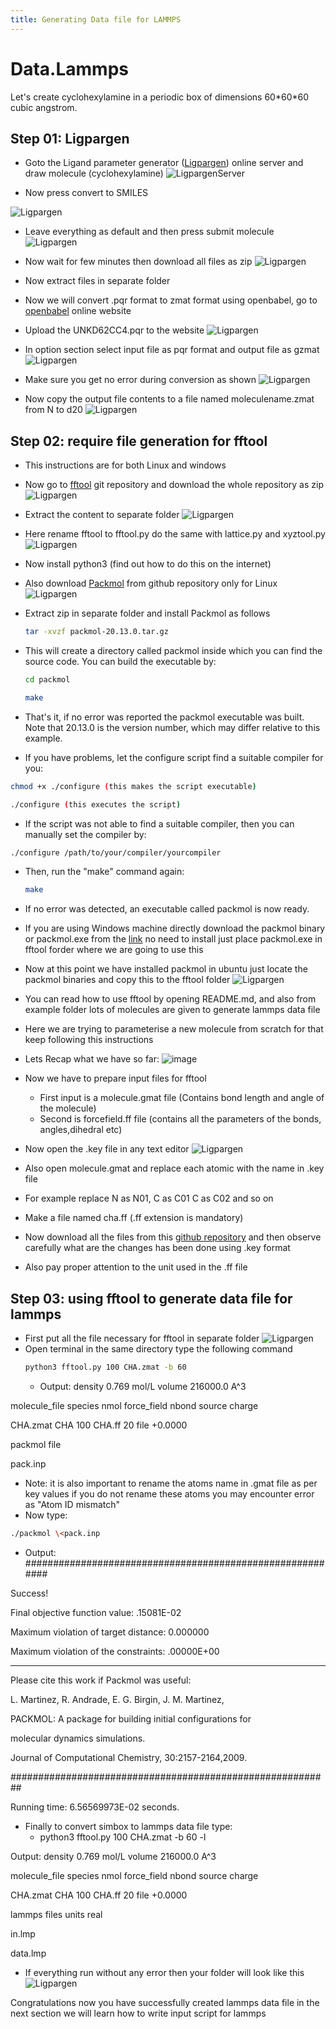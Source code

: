```yaml
---
title: Generating Data file for LAMMPS
---
```


# Data.Lammps

Let's create cyclohexylamine in a periodic box of dimensions 60\*60\*60 cubic angstrom.

## Step 01: Ligpargen

- Goto the Ligand parameter generator ([Ligpargen](http://zarbi.chem.yale.edu/ligpargen/moleculeDraw.html)) online server and draw molecule (cyclohexylamine)
![LigpargenServer](https://github.com/alokranjancheme/alokranjan/blob/main/_images/unnamed%20(16).png)

- Now press convert to SMILES

![Ligpargen](https://github.com/alokranjancheme/alokranjan/blob/main/_images/unnamed%20(15).png)

- Leave everything as default and then press submit molecule
![Ligpargen](https://github.com/alokranjancheme/alokranjan/blob/main/_images/unnamed%20(14).png)

- Now wait for few minutes then download all files as zip
![Ligpargen](https://github.com/alokranjancheme/alokranjan/blob/main/_images/unnamed%20(13).png)

- Now extract files in separate folder

- Now we will convert .pqr format to zmat format using openbabel, go to [openbabel](https://www.cheminfo.org/Chemistry/Cheminformatics/FormatConverter/index.html) online website
- Upload the UNKD62CC4.pqr to the website
![Ligpargen](https://github.com/alokranjancheme/alokranjan/blob/main/_images/unnamed%20(11).png)
- In option section select input file as pqr format and output file as gzmat
![Ligpargen](https://github.com/alokranjancheme/alokranjan/blob/main/_images/unnamed%20(10).png)
- Make sure you get no error during conversion as shown
![Ligpargen](https://github.com/alokranjancheme/alokranjan/blob/main/_images/unnamed%20(9).png)

- Now copy the output file contents to a file named moleculename.zmat from N to d20
![Ligpargen](https://github.com/alokranjancheme/alokranjan/blob/main/_images/unnamed%20(9).png)

## Step 02: require file generation for fftool

- This instructions are for both Linux and windows
- Now go to [fftool](https://github.com/paduagroup/fftool) git repository and download the whole repository as zip
![Ligpargen](https://github.com/alokranjancheme/alokranjan/blob/main/_images/unnamed%20(7).png)

- Extract the content to separate folder
![Ligpargen](https://github.com/alokranjancheme/alokranjan/blob/main/_images/unnamed%20(6).png)

- Here rename fftool to fftool.py do the same with lattice.py and xyztool.py
![Ligpargen](https://github.com/alokranjancheme/alokranjan/blob/main/_images/unnamed%20(5).png)

- Now install python3 (find out how to do this on the internet)
- Also download [Packmol](https://github.com/m3g/packmol) from github repository only for Linux
![Ligpargen](https://github.com/alokranjancheme/alokranjan/blob/main/_images/unnamed%20(21).png)

- Extract zip in separate folder and install Packmol as follows
  ```bash
  tar -xvzf packmol-20.13.0.tar.gz
  ```
- This will create a directory called packmol inside which you can find the source code. You can build the executable by:
  ```bash
  cd packmol
  ```
  ```bash
  make
  ```
- That's it, if no error was reported the packmol executable was built. Note that 20.13.0 is the version number, which may differ relative to this example.
- If you have problems, let the configure script find a suitable compiler for you:
 ```bash
 chmod +x ./configure (this makes the script executable)
 ```
  ```bash
  ./configure (this executes the script)
  ```
- If the script was not able to find a suitable compiler, then you can manually set the compiler by:
 ```bash
 ./configure /path/to/your/compiler/yourcompiler
 ```
- Then, run the "make" command again:
  ```bash 
  make
  ```
- If no error was detected, an executable called packmol is now ready.
- If you are using Windows machine directly download the packmol binary or packmol.exe from the [link](https://github.com/m3g/packmol/tree/gh-pages/docs/Windows_Binaries/20.3.3-Windows10-64bits) no need to install just place packmol.exe in fftool forder where we are going to use this
- Now at this point we have installed packmol in ubuntu just locate the packmol binaries and copy this to the fftool folder
![Ligpargen](https://github.com/alokranjancheme/alokranjan/blob/main/_images/unnamed%20(4).png)
- You can read how to use fftool by opening README.md, and also from example folder lots of molecules are given to generate lammps data file
- Here we are trying to parameterise a new molecule from scratch for that keep following this instructions
- Lets Recap what we have so far:
![image](https://user-images.githubusercontent.com/125783050/222965145-51c6be2f-3175-4e06-904f-2b61a0db3c4c.png)

- Now we have to prepare input files for fftool
  - First input is a molecule.gmat file (Contains bond length and angle of the molecule)
  - Second is forcefield.ff file (contains all the parameters of the bonds, angles,dihedral etc)
- Now open the .key file in any text editor
![Ligpargen](https://github.com/alokranjancheme/alokranjan/blob/main/_images/unnamed%20(12).png)

- Also open molecule.gmat and replace each atomic with the name in .key file
- For example replace N as N01, C as C01 C as C02 and so on
- Make a file named cha.ff (.ff extension is mandatory)
- Now download all the files from this [github repository](https://github.com/alokranjancheme/paramcyclohexylamine) and then observe carefully what are the changes has been done using .key format
- Also pay proper attention to the unit used in the .ff file

## Step 03: using fftool to generate data file for lammps

- First put all the file necessary for fftool in separate folder
![Ligpargen](https://github.com/alokranjancheme/alokranjan/blob/main/_images/unnamed%20(2).png)
- Open terminal in the same directory type the following command
  ```bash
  python3 fftool.py 100 CHA.zmat -b 60
  ```
  - Output: density 0.769 mol/L volume 216000.0 A^3

molecule\_file species nmol force\_field nbond source charge

CHA.zmat CHA 100 CHA.ff 20 file +0.0000

packmol file

pack.inp

- Note: it is also important to rename the atoms name in .gmat file as per key values if you do not rename these atoms you may encounter error as "Atom ID mismatch"
- Now type:

 ```bash
 ./packmol \<pack.inp
 ```
  - Output: ##########################################################

Success!

Final objective function value: .15081E-02

Maximum violation of target distance: 0.000000

Maximum violation of the constraints: .00000E+00

--------------------------------------------------------------------------------

Please cite this work if Packmol was useful:

L. Martinez, R. Andrade, E. G. Birgin, J. M. Martinez,

PACKMOL: A package for building initial configurations for

molecular dynamics simulations.

Journal of Computational Chemistry, 30:2157-2164,2009.

##########################################################

Running time: 6.56569973E-02 seconds.

- Finally to convert simbox to lammps data file type:
  - python3 fftool.py 100 CHA.zmat -b 60 -l

Output: density 0.769 mol/L volume 216000.0 A^3

molecule\_file species nmol force\_field nbond source charge

CHA.zmat CHA 100 CHA.ff 20 file +0.0000

lammps files units real

in.lmp

data.lmp

- If everything run without any error then your folder will look like this
![Ligpargen](https://github.com/alokranjancheme/alokranjan/blob/main/_images/unnamed%20(1).png)

Congratulations now you have successfully created lammps data file in the next section we will learn how to write input script for lammps
